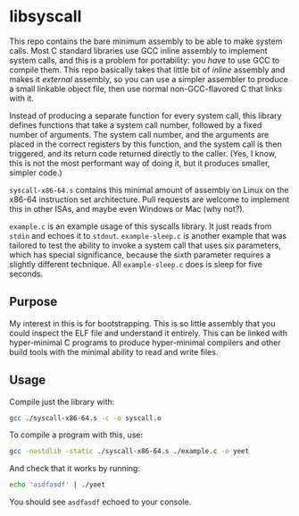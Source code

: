 # libsyscall

This repo contains the bare minimum assembly to be able to make system calls.
Most C standard libraries use GCC inline assembly to implement system calls,
and this is a problem for portability: you _have_ to use GCC to compile them.
This repo basically takes that little bit of _inline_ assembly and makes it
_external_ assembly, so you can use a simpler assembler to produce a small
linkable object file, then use normal non-GCC-flavored C that links with it.

Instead of producing a separate function for every system call, this library
defines functions that take a system call number, followed by a fixed number
of arguments. The system call number, and the arguments are placed in the
correct registers by this function, and the system call is then triggered,
and its return code returned directly to the caller. (Yes, I know, this is
not the most performant way of doing it, but it produces smaller, simpler
code.)

`syscall-x86-64.s` contains this minimal amount of assembly on Linux on the
x86-64 instruction set architecture. Pull requests are welcome to implement
this in other ISAs, and maybe even Windows or Mac (why not?).

`example.c` is an example usage of this syscalls library. It just reads from
`stdin` and echoes it to `stdout`. `example-sleep.c` is another example that was
tailored to test the ability to invoke a system call that uses six parameters,
which has special significance, because the sixth parameter requires a slightly
different technique. All `example-sleep.c` does is sleep for five seconds.

## Purpose

My interest in this is for bootstrapping. This is so little assembly that you
could inspect the ELF file and understand it entirely. This can be linked with
hyper-minimal C programs to produce hyper-minimal compilers and other build
tools with the minimal ability to read and write files.

## Usage

Compile just the library with:

```bash
gcc ./syscall-x86-64.s -c -o syscall.o
```

To compile a program with this, use:

```bash
gcc -nostdlib -static ./syscall-x86-64.s ./example.c -o yeet
```

And check that it works by running:

```bash
echo 'asdfasdf' | ./yeet
```

You should see `asdfasdf` echoed to your console.

